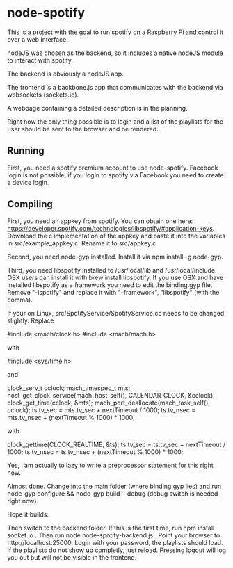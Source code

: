 node-spotify
============
This is a project with the goal to run spotify on a Raspberry Pi and control it over a web interface.

nodeJS was chosen as the backend, so it includes a native nodeJS module to interact with spotify.

The backend is obviously a nodeJS app.

The frontend is a backbone.js app that communicates with the backend via websockets (sockets.io).

A webpage containing a detailed description is in the planning.

Right now the only thing possible is to login and a list of the playlists for the user should be sent to the browser and be
rendered.

Running
-------
First, you need a spotify premium account to use node-spotify. Facebook login is not possible, if you login to spotify via Facebook you need to create a device login.

Compiling
---------
First, you need an appkey from spotify. You can obtain one here: https://developer.spotify.com/technologies/libspotify/#application-keys.
Download the c implementation of the appkey and paste it into the variables in src/example_appkey.c. Rename it to src/appkey.c

Second, you need node-gyp installed. Install it via npm install -g node-gyp.

Third, you need libspotify installed to /usr/local/lib and /usr/local/include. OSX users can install it with brew install libspotify. If you use OSX and have
installed libspotify as a framework you need to edit the binding.gyp file. Remove "-lspotify" and replace it with "-framework", "libspotify" (with the comma).

If your on Linux, src/SpotifyService/SpotifyService.cc needs to be changed slightly. Replace

#include <mach/clock.h>
#include <mach/mach.h>

with

#include <sys/time.h>

and

clock_serv_t cclock;
mach_timespec_t mts;
host_get_clock_service(mach_host_self(), CALENDAR_CLOCK, &cclock);
clock_get_time(cclock, &mts);
mach_port_deallocate(mach_task_self(), cclock);
ts.tv_sec = mts.tv_sec + nextTimeout / 1000;
ts.tv_nsec = mts.tv_nsec + (nextTimeout % 1000) * 1000;

with

clock_gettime(CLOCK_REALTIME, &ts);
ts.tv_sec = ts.tv_sec + nextTimeout / 1000;
ts.tv_nsec = ts.tv_nsec + (nextTimeout % 1000) * 1000;

Yes, i am actually to lazy to write a preprocessor statement for this right now.

Almost done. Change into the main folder (where binding.gyp lies) and run node-gyp configure && node-gyp build --debug (debug switch is needed right now).

Hope it builds.

Then switch to the backend folder. If this is the first time, run npm install socket.io . Then run node node-spotify-backend.js . Point your browser to http://localhost:25000.
Login with your password, the playlists should load. If the playlists do not show up completly, just reload. Pressing logout will log you out but will not be visible in the frontend.
